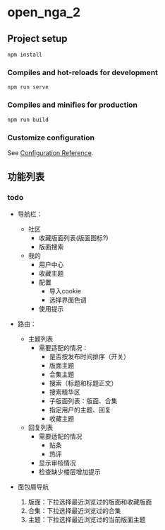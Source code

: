 # open_nga_2

## Project setup
```
npm install
```

### Compiles and hot-reloads for development
```
npm run serve
```

### Compiles and minifies for production
```
npm run build
```

### Customize configuration
See [Configuration Reference](https://cli.vuejs.org/config/).

## 功能列表

### todo 
 - 导航栏：
   - 社区
     - 收藏版面列表(版面图标?)
     - 版面搜索
   - 我的
     - 用户中心
     - 收藏主题
     - 配置
       - 导入cookie
       - 选择界面色调
     - 使用提示
 
 - 路由：
   - 主题列表
     - 需要适配的情况：
       - 是否按发布时间排序（开关）
       - 版面主题
       - 合集主题
       - 搜索（标题和标题正文）
       - 搜索精华区
       - 子版面列表：版面、合集
       - 指定用户的主题、回复
       - 收藏主题
   - 回复列表
     - 需要适配的情况
       - 贴条
       - 热评
     - 显示审核情况
     - 检查缺少楼层增加提示
 - 面包屑导航
   1. 版面：下拉选择最近浏览过的版面和收藏版面
   2. 合集：下拉选择最近浏览过的合集
   3. 主题：下拉选择最近浏览过的当前版面主题
   